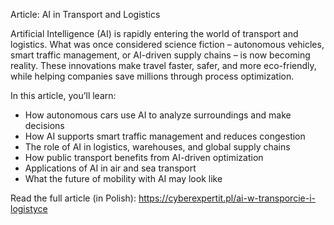 Article: AI in Transport and Logistics

Artificial Intelligence (AI) is rapidly entering the world of transport and logistics. What was once considered science fiction – autonomous vehicles, smart traffic management, or AI-driven supply chains – is now becoming reality. These innovations make travel faster, safer, and more eco-friendly, while helping companies save millions through process optimization.

In this article, you’ll learn:
- How autonomous cars use AI to analyze surroundings and make decisions
- How AI supports smart traffic management and reduces congestion
- The role of AI in logistics, warehouses, and global supply chains
- How public transport benefits from AI-driven optimization
- Applications of AI in air and sea transport
- What the future of mobility with AI may look like

Read the full article (in Polish): https://cyberexpertit.pl/ai-w-transporcie-i-logistyce
